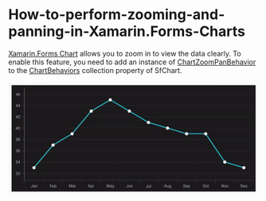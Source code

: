 # How-to-perform-zooming-and-panning-in-Xamarin.Forms-Charts

[Xamarin.Forms Chart](https://help.syncfusion.com/cr/xamarin/Syncfusion.SfChart.XForms.SfChart.html) allows you to zoom in to view the data clearly. To enable this feature, you need to add an instance of [ChartZoomPanBehavior](https://help.syncfusion.com/cr/xamarin/Syncfusion.SfChart.XForms.ChartZoomPanBehavior.html) to the [ChartBehaviors](https://help.syncfusion.com/cr/xamarin/Syncfusion.SfChart.XForms.ChartBehavior.html) collection property of SfChart.

![](https://github.com/SyncfusionExamples/How-to-perform-zooming-and-panning-in-Xamarin.Forms-Charts/blob/main/chart_zooming_panning.gif)
